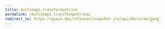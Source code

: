 ```yaml
---
title: multimaps.transformentries
permalink: /multimaps.transformentries/
redirect_to: https://guava.dev/releases/snapshot-jre/api/docs/com/google/common/collect/Multimaps.html#transformEntries-com.google.common.collect.Multimap-com.google.common.collect.Maps.EntryTransformer-
---
```

